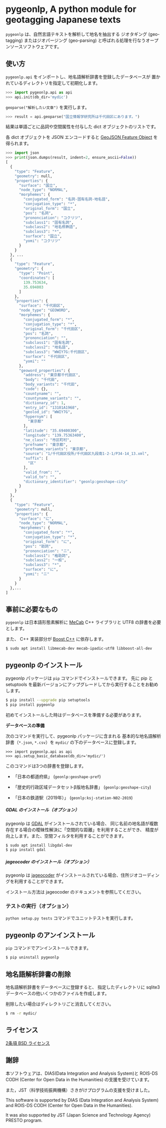 # pygeonlp, A python module for geotagging Japanese texts

`pygeonlp` は、自然言語テキストを解析して地名を抽出する
ジオタギング (geo-tagging) またはジオパージング (geo-parsing) と呼ばれる処理を行なうオープンソースソフトウェアです。

## 使い方

`pygeonlp.api` をインポートし、地名語解析辞書を登録したデータベースが
置かれているディレクトリを指定して初期化します。

```python
>>> import pygeonlp.api as api
>>> api.init(db_dir='mydic')
```

`geoparse("解析したい文章")` を実行します。

```python
>>> result = api.geoparse("国立情報学研究所は千代田区にあります。")
```

結果は単語ごとに品詞や空間属性を付与した dict オブジェクトのリストです。

各 dict オブジェクトを JSON エンコードすると [GeoJSON Feature Object](https://tools.ietf.org/html/rfc7946#section-3.2) を得られます。

```python
>>> import json
>>> print(json.dumps(result, indent=2, ensure_ascii=False))
[
  {
    "type": "Feature",
    "geometry": null,
    "properties": {
      "surface": "国立",
      "node_type": "NORMAL",
      "morphemes": {
        "conjugated_form": "名詞-固有名詞-地名語",
        "conjugation_type": "*",
        "original_form": "国立",
        "pos": "名詞",
        "prononciation": "コクリツ",
        "subclass1": "固有名詞",
        "subclass2": "地名修飾語",
        "subclass3": "*",
        "surface": "国立",
        "yomi": "コクリツ"
      }
    }
  }, ... 
  {
    "type": "Feature",
    "geometry": {
      "type": "Point",
      "coordinates": [
        139.753634,
        35.694003
      ]
    },
    "properties": {
      "surface": "千代田区",
      "node_type": "GEOWORD",
      "morphemes": {
        "conjugated_form": "*",
        "conjugation_type": "*",
        "original_form": "千代田区",
        "pos": "名詞",
        "prononciation": "",
        "subclass1": "固有名詞",
        "subclass2": "地名語",
        "subclass3": "WWIY7G:千代田区",
        "surface": "千代田区",
        "yomi": ""
      },
      "geoword_properties": {
        "address": "東京都千代田区",
        "body": "千代田",
        "body_variants": "千代田",
        "code": {},
        "countyname": "",
        "countyname_variants": "",
        "dictionary_id": 1,
        "entry_id": "13101A1968",
        "geolod_id": "WWIY7G",
        "hypernym": [
          "東京都"
        ],
        "latitude": "35.69400300",
        "longitude": "139.75363400",
        "ne_class": "市区町村",
        "prefname": "東京都",
        "prefname_variants": "東京都",
        "source": "1/千代田区役所/千代田区九段南1-2-1/P34-14_13.xml",
        "suffix": [
          "区"
        ],
        "valid_from": "",
        "valid_to": "",
        "dictionary_identifier": "geonlp:geoshape-city"
      }
    }
  },
  {
    "type": "Feature",
    "geometry": null,
    "properties": {
      "surface": "に",
      "node_type": "NORMAL",
      "morphemes": {
        "conjugated_form": "*",
        "conjugation_type": "*",
        "original_form": "に",
        "pos": "助詞",
        "prononciation": "ニ",
        "subclass1": "格助詞",
        "subclass2": "一般",
        "subclass3": "*",
        "surface": "に",
        "yomi": "ニ"
      }
    }
  },...
]
```

## 事前に必要なもの

`pygeonlp` は日本語形態素解析に [MeCab](https://taku910.github.io/mecab/)
C++ ライブラリと UTF8 の辞書を必要とします。

また、 C++ 実装部分が [Boost C++](https://www.boost.org/) に依存します。

```sh
$ sudo apt install libmecab-dev mecab-ipadic-utf8 libboost-all-dev
```

## pygeonlp のインストール

pygeonlp パッケージは `pip` コマンドでインストールできます。
先に pip と setuptools を最新バージョンにアップグレードしてから実行することをお勧めします。

```sh
$ pip install --upgrade pip setuptools
$ pip install pygeonlp
```

初めてインストールした時はデータベースを準備する必要があります。

**データベースの準備**

次のコマンドを実行して、pygeonlp パッケージに含まれる
基本的な地名語解析辞書（`*.json`, `*.csv`）を
`mydic/` の下のデータベースに登録します。

```
>>> import pygeonlp.api as api
>>> api.setup_basic_database(db_dir='mydic/')
```

このコマンドは3つの辞書を登録します。

- 「日本の都道府県」 (`geonlp:geoshape-pref`)

- 「歴史的行政区域データセットβ版地名辞書」 (`geonlp:geoshape-city`)

- 「日本の鉄道駅（2019年）」 (`geonlp:ksj-station-N02-2019`)

##### GDAL のインストール（オプション）

pygeonlp は [GDAL](https://pypi.org/project/GDAL/) がインストールされている場合、
同じ名前の地名語が複数存在する場合の曖昧性解決に「空間的な距離」を利用することができ、
精度が向上します。また、空間フィルタを利用することができます。

```sh
$ sudo apt install libgdal-dev
$ pip install gdal
```

##### jageocoder のインストール（オプション）

pygeonlp は [jageocoder](https://pypi.org/project/jageocoder/) がインストールされている場合、住所ジオコーディングを利用することができます。

インストール方法は jageocoder のドキュメントを参照してください。

### テストの実行（オプション）

`python setup.py tests` コマンドでユニットテストを実行します。


## pygeonlp のアンインストール

`pip` コマンドでアンインストールできます。

```sh
$ pip uninstall pygeonlp
```

## 地名語解析辞書の削除

地名語解析辞書をデータベースに登録すると、
指定したディレクトリに sqlite3 データベースの他いくつかのファイルを作成します。

削除したい場合はディレクトリごと消去してください。

```sh
$ rm -r mydic/
```

## ライセンス

[2条項 BSD ライセンス](https://licenses.opensource.jp/BSD-2-Clause/BSD-2-Clause.html)

## 謝辞

本ソフトウェアは、DIAS(Data Integration and Analysis System)と
ROIS-DS CODH (Center for Open Data in the Humanities) の支援を受けています。

また，JST（科学技術振興機構）さきがけプログラムの支援を受けました。

This software is supported by DIAS (Data Integration and Analysis System) and
ROIS-DS CODH (Center for Open Data in the Humanities).

It was also supported by JST (Japan Science and Technology Agency) PRESTO program.
